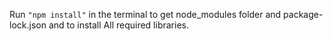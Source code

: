 Run `"npm install"` in the terminal to get node_modules folder and package-lock.json and to install All required libraries.
